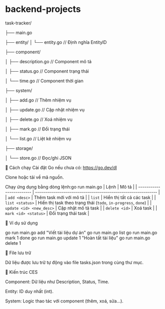 # backend-projects
task-tracker/

├── main.go

├── entity/
│   └── entity.go         // Định nghĩa EntityID

├── component/

│   ├── description.go    // Component mô tả

│   ├── status.go         // Component trạng thái

│   └── time.go           // Component thời gian

├── system/

│   ├── add.go            // Thêm nhiệm vụ

│   ├── update.go         // Cập nhật nhiệm vụ

│   ├── delete.go         // Xoá nhiệm vụ

│   ├── mark.go           // Đổi trạng thái

│   └── list.go           // Liệt kê nhiệm vụ

├── storage/

│   └── store.go          // Đọc/ghi JSON

🚀 Cách chạy
Cài đặt Go nếu chưa có: https://go.dev/dl

Clone hoặc tải về mã nguồn.

Chạy ứng dụng bằng dòng lệnh:go run main.go <command>
| Lệnh                     | Mô tả                                                         |
| ------------------------ | ------------------------------------------------------------- |
| `add <desc>`             | Thêm task mới với mô tả                                       |
| `list`                   | Hiển thị tất cả các task                                      |
| `list <status>`          | Hiển thị task theo trạng thái (`todo`, `in-progress`, `done`) |
| `update <id> <new_desc>` | Cập nhật mô tả task                                           |
| `delete <id>`            | Xoá task                                                      |
| `mark <id> <status>`     | Đổi trạng thái task                                           |


🧪 Ví dụ sử dụng

go run main.go add "Viết tài liệu dự án"
go run main.go list
go run main.go mark 1 done
go run main.go update 1 "Hoàn tất tài liệu"
go run main.go delete 1

📝 File lưu trữ

Dữ liệu được lưu trữ tự động vào file tasks.json trong cùng thư mục.

📌 Kiến trúc CES

Component: Dữ liệu như Description, Status, Time.

Entity: ID duy nhất (int).

System: Logic thao tác với component (thêm, xoá, sửa…).
